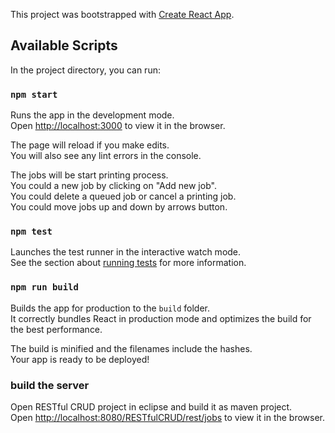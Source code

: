 This project was bootstrapped with [Create React App](https://github.com/facebook/create-react-app).

## Available Scripts

In the project directory, you can run:

### `npm start`

Runs the app in the development mode.<br>
Open [http://localhost:3000](http://localhost:3000) to view it in the browser.

The page will reload if you make edits.<br>
You will also see any lint errors in the console.<br>

The jobs will be start printing process.<br>
You could a new job by clicking on "Add new job".<br>
You could delete a queued job or cancel a printing job.<br>
You could move jobs up and down by arrows button.<br>

### `npm test`

Launches the test runner in the interactive watch mode.<br>
See the section about [running tests](https://facebook.github.io/create-react-app/docs/running-tests) for more information.

### `npm run build`

Builds the app for production to the `build` folder.<br>
It correctly bundles React in production mode and optimizes the build for the best performance.

The build is minified and the filenames include the hashes.<br>
Your app is ready to be deployed!

### build the server
Open RESTful CRUD project in eclipse and build it as maven project.<br>
Open [http://localhost:8080/RESTfulCRUD/rest/jobs](http://localhost:8080/RESTfulCRUD/rest/jobs) to view it in the browser.


